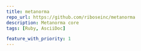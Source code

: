 ```yaml
---
title: metanorma
repo_url: https://github.com/riboseinc/metanorma
description: Metanorma core
tags: [Ruby, AsciiDoc]

feature_with_priority: 1
---
```

